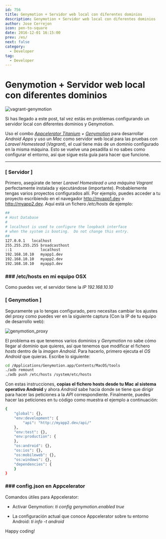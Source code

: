 ```yaml
---
id: 756
title: Genymotion + Servidor web local con diferentes dominios
description: Genymotion + Servidor web local con diferentes dominios
author: Jose Cerrejon
icon: pen-to-square
date: 2016-12-01 16:15:00
prev: /es/
next: false
category:
  - Developer
tag:
  - Developer
---
```


# Genymotion + Servidor web local con diferentes dominios

![vagrant-genymotion](/images/2016/12/vagrant-genymotion.png)

Si has llegado a este post, tal vez estás en problemas configurando un servidor local con diferentes dominios y Genymotion.

Uso el combo *[Appcelerator Titanium](http://www.appcelerator.com/) + [Genymotion](https://www.genymotion.com/)* para desarrollar *Android Apps* y uso un  *Mac* como servidor web local para las pruebas con *Laravel Homestead* (*Vagrant*), el cual tiene más de un dominio configurado en la misma máquina. Esto se vuelve una pesadilla si no sabes como configurar el entorno, así que sigue esta guía para hacer que funcione.

- - -

### [ Servidor ]

Primero, asegúrate de tener *Laravel Homestead o una máquina Vagrant* perfectamente instalada y ejecutándose (importante). Probablemente tengas varios proyectos configurados allí. Por ejemplo, puedes acceder a tu proyecto escribiendo en el navegador http://myapp1.dev o  http://myapp2.dev. Aquí está un fichero */etc/hosts* de ejemplo:

```bash
##
# Host Database
#
# localhost is used to configure the loopback interface
# when the system is booting.  Do not change this entry.
##
127.0.0.1	localhost
255.255.255.255	broadcasthost
::1             localhost
192.168.10.10   myapp1.dev
192.168.10.10   myapp2.dev
192.168.10.10   myapp3.dev
```
### ### /etc/hosts en mi equipo OSX

Como puedes ver, el servidor tiene la *IP 192.168.10.10*

### [ Genymotion ]

Seguramente ya lo tengas configurado, pero necesitas cambiar los ajustes del proxy como puedes ver en la siguiente captura (Con la IP de tu equipo de desarrollo web):

![genymotion_proxy](/images/2016/12/genymotion_proxy.png)

El problema es que tenemos varios dominios y *Genymotion* no sabe cómo llegar al dominio que quieres, así que tenemos que modificar el fichero *hosts* dentro de la *imagen Android*. Para hacerlo, primero ejecuta el *OS Android* que quieras. Escribe lo siguiente:

```bash
cd /Applications/Genymotion.app/Contents/MacOS/tools
./adb remount
./adb push /etc/hosts /system/etc/hosts
```

Con estas instrucciones, **copias el fichero hosts desde tu Mac al sistema operativo Android** y ahora *Android* sabe hacia donde se tiene que dirigir para hacer las peticiones a la *API* correspondiente. Finalmente, puedes hacer las peticiones en tu código como muestra el ejemplo a continuación:

```bash
{
	"global": {},
	"env:development": {
        "api": "http://myapp2.dev/api/"
	},
	"env:test": {},
	"env:production": {
	},
	"os:android": {},
	"os:ios": {},
	"os:mobileweb": {},
	"os:windows": {},
	"dependencies": {
	}
}
```
### ### config.json en Appcelerator

Comandos útiles para Appcelerator:

* Activar Genymotion: *ti config genymotion.enabled true*

* La configuración actual que conoce Appcelerator sobre tu entorno Android: *ti info -t android*

Happy coding!